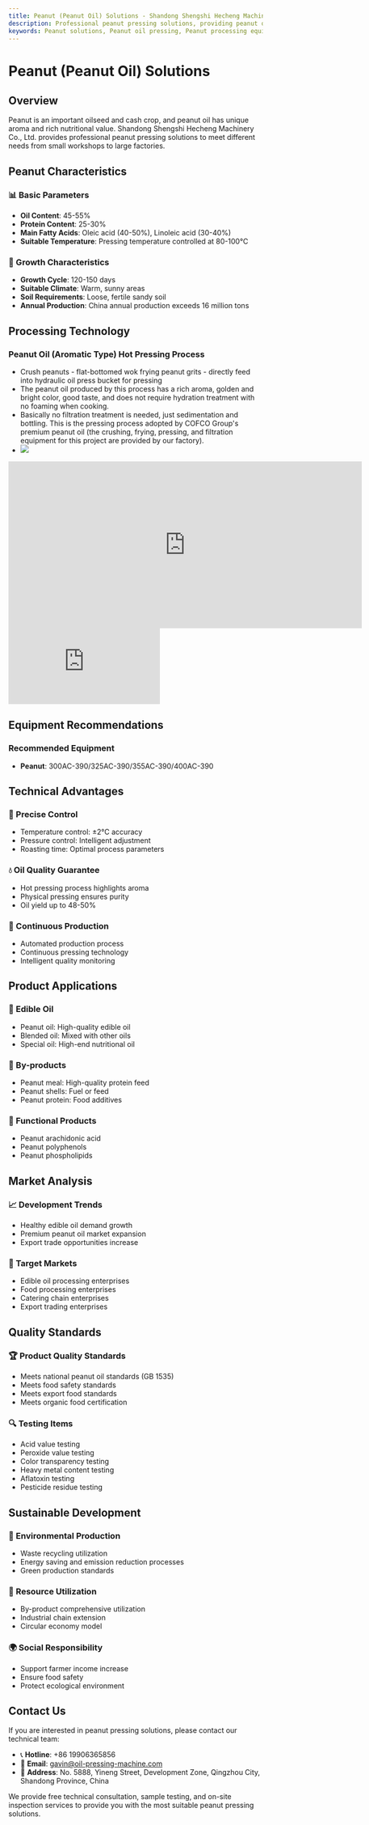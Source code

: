 ```yaml
---
title: Peanut (Peanut Oil) Solutions - Shandong Shengshi Hecheng Machinery Co., Ltd.
description: Professional peanut pressing solutions, providing peanut oil processing equipment and technical services, oil content 45-55%, using hot pressing process to highlight aroma, meeting different needs from small workshops to large factories.
keywords: Peanut solutions, Peanut oil pressing, Peanut processing equipment, Peanut oil production line, Peanut hot pressing process, Peanut oil press, Peanut oil extraction, Peanut oilseed processing, Peanut oil pressing equipment, Peanut oil production equipment, Peanut oil processing plant
---
```


# Peanut (Peanut Oil) Solutions

## Overview

Peanut is an important oilseed and cash crop, and peanut oil has unique aroma and rich nutritional value. Shandong Shengshi Hecheng Machinery Co., Ltd. provides professional peanut pressing solutions to meet different needs from small workshops to large factories.

## Peanut Characteristics

### 📊 Basic Parameters
- **Oil Content**: 45-55%
- **Protein Content**: 25-30%
- **Main Fatty Acids**: Oleic acid (40-50%), Linoleic acid (30-40%)
- **Suitable Temperature**: Pressing temperature controlled at 80-100℃

### 🌱 Growth Characteristics
- **Growth Cycle**: 120-150 days
- **Suitable Climate**: Warm, sunny areas
- **Soil Requirements**: Loose, fertile sandy soil
- **Annual Production**: China annual production exceeds 16 million tons

## Processing Technology

### Peanut Oil (Aromatic Type) Hot Pressing Process
- Crush peanuts - flat-bottomed wok frying peanut grits - directly feed into hydraulic oil press bucket for pressing
- The peanut oil produced by this process has a rich aroma, golden and bright color, good taste, and does not require hydration treatment with no foaming when cooking.
- Basically no filtration treatment is needed, just sedimentation and bottling. This is the pressing process adopted by COFCO Group's premium peanut oil (the crushing, frying, pressing, and filtration equipment for this project are provided by our factory).
- ![](/images/花生热榨工艺.png)

<iframe width="700" height="330" src="https://www.youtube.com/embed/ggkjZM5n0vM" frameborder="0" allow="accelerometer; autoplay; clipboard-write; encrypted-media; gyroscope; picture-in-picture" allowfullscreen></iframe>

<div class="video-container">
  <iframe src="https://www.youtube.com/embed/VAdu4VcKCpk" frameborder="0" allow="accelerometer; autoplay; clipboard-write; encrypted-media; gyroscope; picture-in-picture" allowfullscreen></iframe>
</div>

## Equipment Recommendations

### Recommended Equipment
- **Peanut**: 300AC-390/325AC-390/355AC-390/400AC-390

## Technical Advantages

### 🎯 Precise Control
- Temperature control: ±2℃ accuracy
- Pressure control: Intelligent adjustment
- Roasting time: Optimal process parameters

### 💧 Oil Quality Guarantee
- Hot pressing process highlights aroma
- Physical pressing ensures purity
- Oil yield up to 48-50%

### 🔄 Continuous Production
- Automated production process
- Continuous pressing technology
- Intelligent quality monitoring

## Product Applications

### 🍳 Edible Oil
- Peanut oil: High-quality edible oil
- Blended oil: Mixed with other oils
- Special oil: High-end nutritional oil

### 🥛 By-products
- Peanut meal: High-quality protein feed
- Peanut shells: Fuel or feed
- Peanut protein: Food additives

### 💊 Functional Products
- Peanut arachidonic acid
- Peanut polyphenols
- Peanut phospholipids

## Market Analysis

### 📈 Development Trends
- Healthy edible oil demand growth
- Premium peanut oil market expansion
- Export trade opportunities increase

### 🎯 Target Markets
- Edible oil processing enterprises
- Food processing enterprises
- Catering chain enterprises
- Export trading enterprises

## Quality Standards

### 🏆 Product Quality Standards
- Meets national peanut oil standards (GB 1535)
- Meets food safety standards
- Meets export food standards
- Meets organic food certification

### 🔍 Testing Items
- Acid value testing
- Peroxide value testing
- Color transparency testing
- Heavy metal content testing
- Aflatoxin testing
- Pesticide residue testing

## Sustainable Development

### 🌱 Environmental Production
- Waste recycling utilization
- Energy saving and emission reduction processes
- Green production standards

### 🔄 Resource Utilization
- By-product comprehensive utilization
- Industrial chain extension
- Circular economy model

### 🌍 Social Responsibility
- Support farmer income increase
- Ensure food safety
- Protect ecological environment

## Contact Us

If you are interested in peanut pressing solutions, please contact our technical team:

- 📞 **Hotline**: +86 19906365856
- 📧 **Email**: gavin@oil-pressing-machine.com
- 📍 **Address**: No. 5888, Yineng Street, Development Zone, Qingzhou City, Shandong Province, China

We provide free technical consultation, sample testing, and on-site inspection services to provide you with the most suitable peanut pressing solutions.